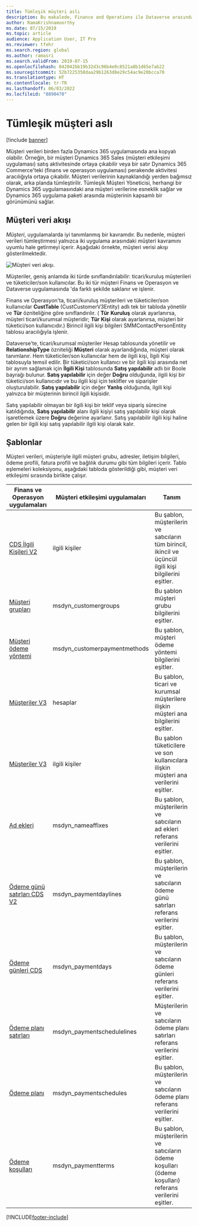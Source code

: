```yaml
---
title: Tümleşik müşteri aslı
description: Bu makalede, Finance and Operations ile Dataverse arasında müşteri verisi tümleştirmesi açıklanmaktadır.
author: RamaKrishnamoorthy
ms.date: 07/15/2019
ms.topic: article
audience: Application User, IT Pro
ms.reviewer: tfehr
ms.search.region: global
ms.author: ramasri
ms.search.validFrom: 2019-07-15
ms.openlocfilehash: 042042bb19b32d3c96b4e0c8521a8b1d65e7ab22
ms.sourcegitcommit: 52b7225350daa29b1263d8e29c54ac9e20bcca70
ms.translationtype: HT
ms.contentlocale: tr-TR
ms.lasthandoff: 06/03/2022
ms.locfileid: "8890470"
---
```

# <a name="integrated-customer-master"></a>Tümleşik müşteri aslı

[!include [banner](../../includes/banner.md)]



Müşteri verileri birden fazla Dynamics 365 uygulamasında ana kopyalı olabilir. Örneğin, bir müşteri Dynamics 365 Sales (müşteri etkileşimi uygulaması) satış aktivitesinde ortaya çıkabilir veya bir satır Dynamics 365 Commerce'teki (finans ve operasyon uygulaması) perakende aktivitesi aracılığıyla ortaya çıkabilir. Müşteri verilerinin kaynaklandığı yerden bağımsız olarak, arka planda tümleştirilir. Tümleşik Müşteri Yöneticisi, herhangi bir Dynamics 365 uygulamasındaki ana müşteri verilerine esneklik sağlar ve Dynamics 365 uygulama paketi arasında müşterinin kapsamlı bir görünümünü sağlar.

## <a name="customer-data-flow"></a>Müşteri veri akışı

*Müşteri*, uygulamalarda iyi tanımlanmış bir kavramdır. Bu nedenle, müşteri verileri tümleştirmesi yalnızca iki uygulama arasındaki müşteri kavramını uyumlu hale getirmeyi içerir. Aşağıdaki örnekte, müşteri verisi akışı gösterilmektedir.

![Müşteri veri akışı.](media/dual-write-customer-data-flow.png)

Müşteriler, geniş anlamda iki türde sınıflandırılabilir: ticari/kuruluş müşterileri ve tüketiciler/son kullanıcılar. Bu iki tür müşteri Finans ve Operasyon ve Dataverse uygulamasında 'da farklı şekilde saklanır ve işlenir.

Finans ve Operasyon'ta, ticari/kuruluş müşterileri ve tüketiciler/son kullanıcılar **CustTable** (CustCustomerV3Entity) adlı tek bir tabloda yönetilir ve **Tür** özniteliğine göre sınıflandırılır. ( **Tür** **Kuruluş** olarak ayarlanırsa, müşteri ticari/kurumsal müşteridir; **Tür** **Kişi** olarak ayarlanırsa, müşteri bir tüketici/son kullanıcıdır.) Birincil ilgili kişi bilgileri SMMContactPersonEntity tablosu aracılığıyla işlenir.

Dataverse'te, ticari/kurumsal müşteriler Hesap tablosunda yönetilir ve **RelationshipType** özniteliği **Müşteri** olarak ayarlandığında, müşteri olarak tanımlanır. Hem tüketiciler/son kullanıcılar hem de ilgili kişi, İlgili Kişi tablosuyla temsil edilir. Bir tüketici/son kullanıcı ve bir ilgili kişi arasında net bir ayrım sağlamak için **İlgili Kişi** tablosunda **Satış yapılabilir** adlı bir Boole bayrağı bulunur. **Satış yapılabilir** için değer **Doğru** olduğunda, ilgili kişi bir tüketici/son kullanıcıdır ve bu ilgili kişi için teklifler ve siparişler oluşturulabilir. **Satış yapılabilir** için değer **Yanlış** olduğunda, ilgili kişi yalnızca bir müşterinin birincil ilgili kişisidir.

Satış yapılabilir olmayan bir ilgili kişi bir teklif veya sipariş sürecine katıldığında,  **Satış yapılabilir** alanı ilgili kişiyi satış yapılabilir kişi olarak işaretlemek üzere **Doğru** değerine ayarlanır. Satış yapılabilir ilgili kişi haline gelen bir ilgili kişi satış yapılabilir ilgili kişi olarak kalır.

## <a name="templates"></a>Şablonlar

Müşteri verileri, müşteriyle ilgili müşteri grubu, adresler, iletişim bilgileri, ödeme profili, fatura profili ve bağlılık durumu gibi tüm bilgileri içerir. Tablo eşlemeleri koleksiyonu, aşağıdaki tabloda gösterildiği gibi, müşteri veri etkileşimi sırasında birlikte çalışır.

Finans ve Operasyon uygulamaları | Müşteri etkileşimi uygulamaları         | Tanım
----------------------------|---------------------------------|------------
[CDS İlgili Kişileri V2](mapping-reference.md#115) | ilgili kişiler | Bu şablon, müşterilerin ve satıcıların tüm birincil, ikincil ve üçüncül ilgili kişi bilgilerini eşitler.
[Müşteri grupları](mapping-reference.md#126) | msdyn_customergroups | Bu şablon müşteri grubu bilgilerini eşitler.
[Müşteri ödeme yöntemi](mapping-reference.md#127) | msdyn_customerpaymentmethods | Bu şablon, müşteri ödeme yöntemi bilgilerini eşitler.
[Müşteriler V3](mapping-reference.md#101) | hesaplar | Bu şablon, ticari ve kurumsal müşterilere ilişkin müşteri ana bilgilerini eşitler.
[Müşteriler V3](mapping-reference.md#116) | ilgili kişiler | Bu şablon tüketicilere ve son kullanıcılara ilişkin müşteri ana verilerini eşitler.
[Ad ekleri](mapping-reference.md#155) | msdyn_nameaffixes | Bu şablon, müşterilerin ve satıcıların ad ekleri referans verilerini eşitler.
[Ödeme günü satırları CDS V2](mapping-reference.md#157) | msdyn_paymentdaylines | Bu şablon, müşterilerin ve satıcıların ödeme günü satırları referans verilerini eşitler.
[Ödeme günleri CDS](mapping-reference.md#158) | msdyn_paymentdays | Bu şablon, müşterilerin ve satıcıların ödeme günleri referans verilerini eşitler.
[Ödeme planı satırları](mapping-reference.md#159) | msdyn_paymentschedulelines | Müşterilerin ve satıcıların ödeme planı satırları referans verilerini eşitler.
[Ödeme planı](mapping-reference.md#160) | msdyn_paymentschedules | Bu şablon, müşterilerin ve satıcıların ödeme planı referans verilerini eşitler.
[Ödeme koşulları](mapping-reference.md#161) | msdyn_paymentterms | Bu şablon, müşterilerin ve satıcıların ödeme koşulları (ödeme koşulları) referans verilerini eşitler.

[!INCLUDE[footer-include](../../../../includes/footer-banner.md)]

